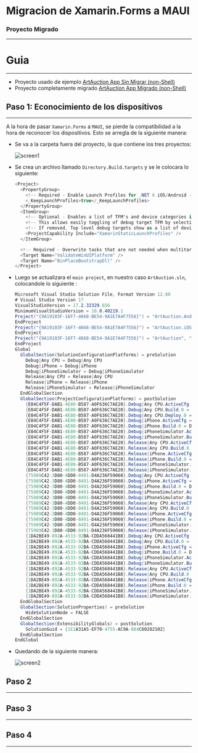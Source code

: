 # Migracion de Xamarin.Forms a MAUI
### Proyecto Migrado
---
# Guia
---
- Proyecto usado de ejemplo [ArtAuction App Sin Migrar (non-Shell)](https://github.com/Sweekriti91/ArtAuction/tree/main)
- Proyecto completamente migrado [ArtAuction App Migrado (non-Shell)](https://github.com/Sweekriti91/ArtAuction/tree/maui-projecthead)
## Paso 1: Econocimiento de los dispositivos
---
A la hora de pasar ``Xamarin.Forms`` a ``MAUI``, se pierde la compatibilidad a la hora de reconocer los dispositivos. Esto se arregla de la siguiente manera:
- Se va a la carpeta fuera del proyecto, la que contiene los tres proyectos:

  ![screen1](https://cdn.discordapp.com/attachments/894620271275827302/1069994064411381881/image.png)
  
- Se crea un archivo llamado ``Directory.Build.targets`` y se le colocara lo siguiente: 
  ```C#
  <Project>
    <PropertyGroup>
      <!-- Required - Enable Launch Profiles for .NET 6 iOS/Android -->
      <_KeepLaunchProfiles>true</_KeepLaunchProfiles>
    </PropertyGroup>
    <ItemGroup>
      <!-- Optional - Enables a list of TFM's and device categories in the debug menu -->
      <!-- This allows easily toggling of debug target TFM by selecting the platform -->
      <!-- If removed, Top level debug targets show as a list of devices for the selected TFM -->
      <ProjectCapability Include="XamarinStaticLaunchProfiles" />
    </ItemGroup>

    <!-- Required - Overwrite tasks that are not needed when multitargeting -->
    <Target Name="ValidateWinUIPlatform" />
    <Target Name="BinPlaceBootstrapDll" />
  </Project>
  ```
- Luego se actualizara el ``main project``, en nuestro caso ``ArtAuction.sln``, colocandole lo siguiente :
  ```C#
  Microsoft Visual Studio Solution File, Format Version 12.00
  # Visual Studio Version 17
  VisualStudioVersion = 17.2.32329.656
  MinimumVisualStudioVersion = 10.0.40219.1
  Project("{9A19103F-16F7-4668-BE54-9A1E7A4F7556}") = "ArtAuction.Android", "ArtAuction.Android\ArtAuction.Android.csproj", "{E04C4F5F-DAB1-4E80-B587-A0F636C7AE20}"
  EndProject
  Project("{9A19103F-16F7-4668-BE54-9A1E7A4F7556}") = "ArtAuction.iOS", "ArtAuction.iOS\ArtAuction.iOS.csproj", "{75989C42-3D80-4DD0-8491-D4A236F59060}"
  EndProject
  Project("{9A19103F-16F7-4668-BE54-9A1E7A4F7556}") = "ArtAuction", "ArtAuction\ArtAuction.csproj", "{1DA2BE49-892A-4533-92BA-CDDA568441B8}"
  EndProject
  Global
    GlobalSection(SolutionConfigurationPlatforms) = preSolution
      Debug|Any CPU = Debug|Any CPU
      Debug|iPhone = Debug|iPhone
      Debug|iPhoneSimulator = Debug|iPhoneSimulator
      Release|Any CPU = Release|Any CPU
      Release|iPhone = Release|iPhone
      Release|iPhoneSimulator = Release|iPhoneSimulator
    EndGlobalSection
    GlobalSection(ProjectConfigurationPlatforms) = postSolution
      {E04C4F5F-DAB1-4E80-B587-A0F636C7AE20}.Debug|Any CPU.ActiveCfg = Debug|Any CPU
      {E04C4F5F-DAB1-4E80-B587-A0F636C7AE20}.Debug|Any CPU.Build.0 = Debug|Any CPU
      {E04C4F5F-DAB1-4E80-B587-A0F636C7AE20}.Debug|Any CPU.Deploy.0 = Debug|Any CPU
      {E04C4F5F-DAB1-4E80-B587-A0F636C7AE20}.Debug|iPhone.ActiveCfg = Debug|Any CPU
      {E04C4F5F-DAB1-4E80-B587-A0F636C7AE20}.Debug|iPhone.Build.0 = Debug|Any CPU
      {E04C4F5F-DAB1-4E80-B587-A0F636C7AE20}.Debug|iPhoneSimulator.ActiveCfg = Debug|Any CPU
      {E04C4F5F-DAB1-4E80-B587-A0F636C7AE20}.Debug|iPhoneSimulator.Build.0 = Debug|Any CPU
      {E04C4F5F-DAB1-4E80-B587-A0F636C7AE20}.Release|Any CPU.ActiveCfg = Release|Any CPU
      {E04C4F5F-DAB1-4E80-B587-A0F636C7AE20}.Release|Any CPU.Build.0 = Release|Any CPU
      {E04C4F5F-DAB1-4E80-B587-A0F636C7AE20}.Release|iPhone.ActiveCfg = Release|Any CPU
      {E04C4F5F-DAB1-4E80-B587-A0F636C7AE20}.Release|iPhone.Build.0 = Release|Any CPU
      {E04C4F5F-DAB1-4E80-B587-A0F636C7AE20}.Release|iPhoneSimulator.ActiveCfg = Release|Any CPU
      {E04C4F5F-DAB1-4E80-B587-A0F636C7AE20}.Release|iPhoneSimulator.Build.0 = Release|Any CPU
      {75989C42-3D80-4DD0-8491-D4A236F59060}.Debug|Any CPU.ActiveCfg = Debug|Any CPU
      {75989C42-3D80-4DD0-8491-D4A236F59060}.Debug|iPhone.ActiveCfg = Debug|iPhone
      {75989C42-3D80-4DD0-8491-D4A236F59060}.Debug|iPhone.Build.0 = Debug|iPhone
      {75989C42-3D80-4DD0-8491-D4A236F59060}.Debug|iPhoneSimulator.ActiveCfg = Debug|iPhoneSimulator
      {75989C42-3D80-4DD0-8491-D4A236F59060}.Debug|iPhoneSimulator.Build.0 = Debug|iPhoneSimulator
      {75989C42-3D80-4DD0-8491-D4A236F59060}.Release|Any CPU.ActiveCfg = Release|iPhoneSimulator
      {75989C42-3D80-4DD0-8491-D4A236F59060}.Release|Any CPU.Build.0 = Release|iPhoneSimulator
      {75989C42-3D80-4DD0-8491-D4A236F59060}.Release|iPhone.ActiveCfg = Release|iPhone
      {75989C42-3D80-4DD0-8491-D4A236F59060}.Release|iPhone.Build.0 = Release|iPhone
      {75989C42-3D80-4DD0-8491-D4A236F59060}.Release|iPhoneSimulator.ActiveCfg = Release|iPhoneSimulator
      {75989C42-3D80-4DD0-8491-D4A236F59060}.Release|iPhoneSimulator.Build.0 = Release|iPhoneSimulator
      {1DA2BE49-892A-4533-92BA-CDDA568441B8}.Debug|Any CPU.ActiveCfg = Debug|Any CPU
      {1DA2BE49-892A-4533-92BA-CDDA568441B8}.Debug|Any CPU.Build.0 = Debug|Any CPU
      {1DA2BE49-892A-4533-92BA-CDDA568441B8}.Debug|iPhone.ActiveCfg = Debug|Any CPU
      {1DA2BE49-892A-4533-92BA-CDDA568441B8}.Debug|iPhone.Build.0 = Debug|Any CPU
      {1DA2BE49-892A-4533-92BA-CDDA568441B8}.Debug|iPhoneSimulator.ActiveCfg = Debug|Any CPU
      {1DA2BE49-892A-4533-92BA-CDDA568441B8}.Debug|iPhoneSimulator.Build.0 = Debug|Any CPU
      {1DA2BE49-892A-4533-92BA-CDDA568441B8}.Release|Any CPU.ActiveCfg = Release|Any CPU
      {1DA2BE49-892A-4533-92BA-CDDA568441B8}.Release|Any CPU.Build.0 = Release|Any CPU
      {1DA2BE49-892A-4533-92BA-CDDA568441B8}.Release|iPhone.ActiveCfg = Release|Any CPU
      {1DA2BE49-892A-4533-92BA-CDDA568441B8}.Release|iPhone.Build.0 = Release|Any CPU
      {1DA2BE49-892A-4533-92BA-CDDA568441B8}.Release|iPhoneSimulator.ActiveCfg = Release|Any CPU
      {1DA2BE49-892A-4533-92BA-CDDA568441B8}.Release|iPhoneSimulator.Build.0 = Release|Any CPU
    EndGlobalSection
    GlobalSection(SolutionProperties) = preSolution
      HideSolutionNode = FALSE
    EndGlobalSection
    GlobalSection(ExtensibilityGlobals) = postSolution
      SolutionGuid = {1E1A31A5-EF70-4755-AC9A-884C60282102}
    EndGlobalSection
  EndGlobal
  ```
- Quedando de la siguiente manera:

  ![screen2](https://cdn.discordapp.com/attachments/894620271275827302/1069995731601068124/image.png)

## Paso 2
---
## Paso 3
---
## Paso 4
---
